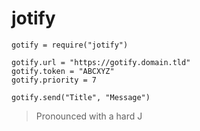 # jotify

```
gotify = require("jotify")

gotify.url = "https://gotify.domain.tld"
gotify.token = "ABCXYZ"
gotify.priority = 7 

gotify.send("Title", "Message")
```

> Pronounced with a hard J 